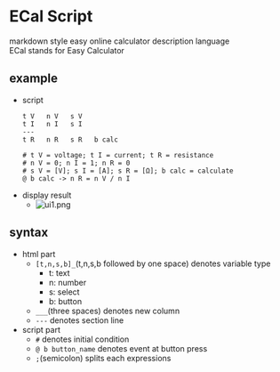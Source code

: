 # ECal Script
markdown style easy online calculator description language   
ECal stands for Easy Calculator

## example
- script
  ```
  t V   n V   s V
  t I   n I   s I
  ---
  t R   n R   s R   b calc

  # t V = voltage; t I = current; t R = resistance
  # n V = 0; n I = 1; n R = 0
  # s V = [V]; s I = [A]; s R = [Ω]; b calc = calculate
  @ b calc -> n R = n V / n I
  ```
- display result
  - ![ui1.png]("https://raw.githubusercontent.com/rayanti/ecalscript/main/pics/ui1.png")

## syntax
- html part
  - `[t,n,s,b]_`(t,n,s,b followed by one space) denotes variable type
    - t: text
    - n: number
    - s: select
    - b: button
  - `___`(three spaces) denotes new column
  - `---` denotes section line
- script part
  - `#` denotes initial condition
  - `@ b button_name` denotes event at button press
  - `;`(semicolon) splits each expressions
